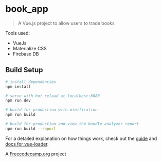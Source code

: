 # book_app

> A Vue.js project to allow users to trade books


Tools used:
* VueJs
* Materialize CSS
* Firebase DB

## Build Setup

``` bash
# install dependencies
npm install

# serve with hot reload at localhost:8080
npm run dev

# build for production with minification
npm run build

# build for production and view the bundle analyzer report
npm run build --report
```

For a detailed explanation on how things work, check out the [guide](http://vuejs-templates.github.io/webpack/) and [docs for vue-loader](http://vuejs.github.io/vue-loader).


A [Freecodecamp.org](https://freecodecamp.org) project
